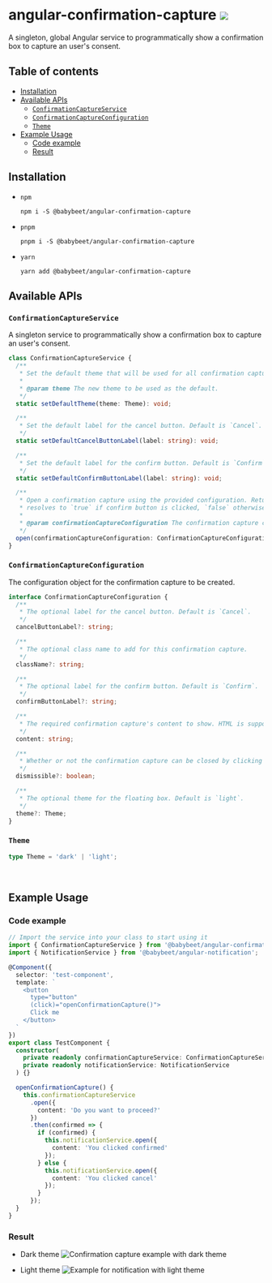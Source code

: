 # angular-confirmation-capture [![](https://circleci.com/gh/babybeet/angular-confirmation-capture.svg?style=svg&logo=appveyor)](https://app.circleci.com/pipelines/github/babybeet/angular-confirmation-capture?branch=main)

A singleton, global Angular service to programmatically show a confirmation box to capture an user's consent.

## Table of contents

<!-- toc -->

- [Installation](#installation)
- [Available APIs](#available-apis)
  - [`ConfirmationCaptureService`](#confirmationcaptureservice)
  - [`ConfirmationCaptureConfiguration`](#confirmationcaptureconfiguration)
  - [`Theme`](#theme)
- [Example Usage](#example-usage)
  - [Code example](#code-example)
  - [Result](#result)

<!-- tocstop -->

## Installation

- `npm`
  ```
  npm i -S @babybeet/angular-confirmation-capture
  ```
- `pnpm`
  ```
  pnpm i -S @babybeet/angular-confirmation-capture
  ```
- `yarn`
  ```
  yarn add @babybeet/angular-confirmation-capture
  ```

## Available APIs

### `ConfirmationCaptureService`

A singleton service to programmatically show a confirmation box to capture an user's consent.

```ts
class ConfirmationCaptureService {
  /**
   * Set the default theme that will be used for all confirmation captures created in the future.
   *
   * @param theme The new theme to be used as the default.
   */
  static setDefaultTheme(theme: Theme): void;

  /**
   * Set the default label for the cancel button. Default is `Cancel`.
   */
  static setDefaultCancelButtonLabel(label: string): void;

  /**
   * Set the default label for the confirm button. Default is `Confirm`.
   */
  static setDefaultConfirmButtonLabel(label: string): void;

  /**
   * Open a confirmation capture using the provided configuration. Return a promise that
   * resolves to `true` if confirm button is clicked, `false` otherwise.
   *
   * @param confirmationCaptureConfiguration The confirmation capture configuration object.
   */
  open(confirmationCaptureConfiguration: ConfirmationCaptureConfiguration): Promise<boolean>;
}
```

### `ConfirmationCaptureConfiguration`

The configuration object for the confirmation capture to be created.

```ts
interface ConfirmationCaptureConfiguration {
  /**
   * The optional label for the cancel button. Default is `Cancel`.
   */
  cancelButtonLabel?: string;

  /**
   * The optional class name to add for this confirmation capture.
   */
  className?: string;

  /**
   * The optional label for the confirm button. Default is `Confirm`.
   */
  confirmButtonLabel?: string;

  /**
   * The required confirmation capture's content to show. HTML is supported.
   */
  content: string;

  /**
   * Whether or not the confirmation capture can be closed by clicking the backdrop.
   */
  dismissible?: boolean;

  /**
   * The optional theme for the floating box. Default is `light`.
   */
  theme?: Theme;
}
```

### `Theme`

```ts
type Theme = 'dark' | 'light';
```

<br/>

## Example Usage

### Code example

```typescript
// Import the service into your class to start using it
import { ConfirmationCaptureService } from '@babybeet/angular-confirmation-capture';
import { NotificationService } from '@babybeet/angular-notification';

@Component({
  selector: 'test-component',
  template: `
    <button
      type="button"
      (click)="openConfirmationCapture()">
      Click me
    </button>
  `
})
export class TestComponent {
  constructor(
    private readonly confirmationCaptureService: ConfirmationCaptureService,
    private readonly notificationService: NotificationService
  ) {}

  openConfirmationCapture() {
    this.confirmationCaptureService
      .open({
        content: 'Do you want to proceed?'
      })
      .then(confirmed => {
        if (confirmed) {
          this.notificationService.open({
            content: 'You clicked confirmed'
          });
        } else {
          this.notificationService.open({
            content: 'You clicked cancel'
          });
        }
      });
  }
}
```

### Result

- Dark theme
  ![Confirmation capture example with dark theme](docs/example-1-dark-theme.gif)

- Light theme
  ![Example for notification with light theme](./docs/example-2-light-theme.gif)
